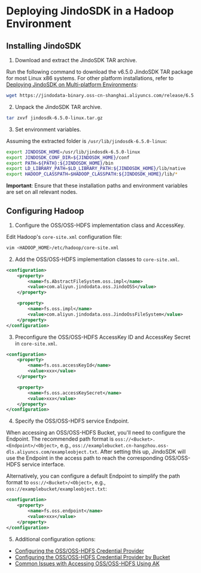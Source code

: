 # Deploying JindoSDK in a Hadoop Environment

## Installing JindoSDK

1. Download and extract the JindoSDK TAR archive.

Run the following command to download the v6.5.0 JindoSDK TAR package for most Linux x86 systems. For other platform installations, refer to [Deploying JindoSDK on Multi-platform Environments](jindosdk_deployment_multi_platform.md):
```bash
wget https://jindodata-binary.oss-cn-shanghai.aliyuncs.com/release/6.5.0/jindosdk-6.5.0-linux.tar.gz
```

2. Unpack the JindoSDK TAR archive.
```bash
tar zxvf jindosdk-6.5.0-linux.tar.gz
```

3. Set environment variables.

Assuming the extracted folder is `/usr/lib/jindosdk-6.5.0-linux`:

```bash
export JINDOSDK_HOME=/usr/lib/jindosdk-6.5.0-linux
export JINDOSDK_CONF_DIR=${JINDOSDK_HOME}/conf
export PATH=${PATH}:${JINDOSDK_HOME}/bin
export LD_LIBRARY_PATH=$LD_LIBRARY_PATH:${JINDOSDK_HOME}/lib/native
export HADOOP_CLASSPATH=$HADOOP_CLASSPATH:${JINDOSDK_HOME}/lib/*
```
**Important**: Ensure that these installation paths and environment variables are set on all relevant nodes.

## Configuring Hadoop

1. Configure the OSS/OSS-HDFS implementation class and AccessKey.

Edit Hadoop's `core-site.xml` configuration file:
```bash
vim <HADOOP_HOME>/etc/hadoop/core-site.xml
```

2. Add the OSS/OSS-HDFS implementation classes to `core-site.xml`.
```xml
<configuration>
    <property>
        <name>fs.AbstractFileSystem.oss.impl</name>
        <value>com.aliyun.jindodata.oss.JindoOSS</value>
    </property>

    <property>
        <name>fs.oss.impl</name>
        <value>com.aliyun.jindodata.oss.JindoOssFileSystem</value>
    </property>
</configuration>
```

3. Preconfigure the OSS/OSS-HDFS AccessKey ID and AccessKey Secret in `core-site.xml`.
```xml
<configuration>
    <property>
        <name>fs.oss.accessKeyId</name>
        <value>xxx</value>
    </property>

    <property>
        <name>fs.oss.accessKeySecret</name>
        <value>xxx</value>
    </property>
</configuration>
```

4. Specify the OSS/OSS-HDFS service Endpoint.

When accessing an OSS/OSS-HDFS Bucket, you'll need to configure the Endpoint. The recommended path format is `oss://<Bucket>.<Endpoint>/<Object>`, e.g., `oss://examplebucket.cn-hangzhou.oss-dls.aliyuncs.com/exampleobject.txt`. After setting this up, JindoSDK will use the Endpoint in the access path to reach the corresponding OSS/OSS-HDFS service interface.

Alternatively, you can configure a default Endpoint to simplify the path format to `oss://<Bucket>/<Object>`, e.g., `oss://examplebucket/exampleobject.txt`:
```xml
<configuration>
    <property>
        <name>fs.oss.endpoint</name>
        <value>xxx</value>
    </property>
</configuration>
```

5. Additional configuration options:
- [Configuring the OSS/OSS-HDFS Credential Provider](./jindosdk_credential_provider.md)
- [Configuring the OSS/OSS-HDFS Credential Provider by Bucket](./jindosdk_credential_provider_bucket.md)
- [Common Issues with Accessing OSS/OSS-HDFS Using AK](./jindosdk_credential_provider_faq.md)
